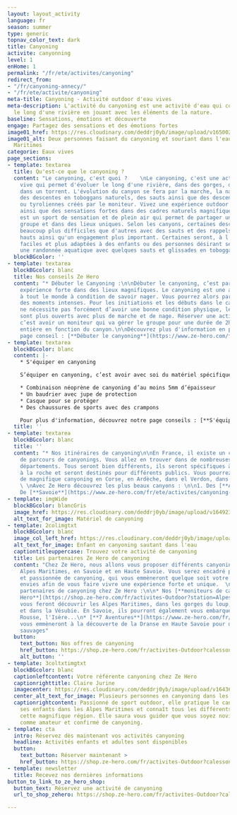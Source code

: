 ```yaml
---
layout: layout_activity
language: fr
season: summer
type: generic
topnav_color_text: dark
title: Canyoning
activite: canyonning
level: 1
enHome: 1
permalink: "/fr/ete/activites/canyoning"
redirect_from:
- "/fr/canyoning-annecy/"
- "/fr/ete/activite/canyoning"
meta-title: Canyoning - Activité outdoor d'eau vives
meta-description: L'activité du canyoning est une activité d'eau qui consiste à avancer
  le long d'une rivière en jouant avec les éléments de la nature.
baseline: Sensations, émotions et découverte
engage: Partagez des sensations et des émotions fortes
image01_href: https://res.cloudinary.com/deddrj0yb/image/upload/v1650029582/website/Canyoning%2006/GOPR0065.jpg
image01_alt: Deux personnes faisant du canyoning et souriant dans l'eau dans les Alpes
  Maritimes
categorie: Eaux vives
page_sections:
- template: textarea
  title: Qu'est-ce que le canyoning ?
  content: "Le canyoning, c'est quoi ?    \nLe canyoning, c'est une activité d'eau
    vive qui permet d'évoluer le long d'une rivière, dans des gorges, dans des cascades,
    dans un torrent. L'évolution du canyon se fera par la marche, la nage, l'escalade,
    des descentes en toboggans naturels, des sauts ainsi que des descentes en rappel
    ou tyroliennes créés par le moniteur. Vivez une expérience outdoor incroyable
    ainsi que des sensations fortes dans des cadres naturels magnifiques.  \nLe canyoning
    est un sport de sensation et de plein air qui permet de partager un moment en
    groupe et dans des lieux uniques. Selon les canyons, certaines descentes seront
    beaucoup plus difficiles que d'autres avec des sauts et des rappels parfois très
    hauts ainsi qu'un engagement plus important. Certaines seront, à l'inverse, plus
    faciles et plus adaptées à des enfants ou des personnes désirant seulement faire
    une randonnée aquatique avec quelques sauts et glissades en toboggan."
  blockBGcolor: ''
- template: textarea
  blockBGcolor: blanc
  title: Nos conseils Ze Hero
  content: "* Débuter le Canyoning :\n\nDébuter le canyoning, c’est partir vivre une
    expérience forte dans des lieux magnifiques. Le canyoning est une activité ouverte
    à tout le monde à condition de savoir nager. Vous pourrez alors partager et vivre
    des moments intenses. Pour les initiations et les débuts dans le canyoning, cela
    ne nécessite pas forcément d’avoir une bonne condition physique, les parcours
    sont plus ouverts avec plus de marche et de nage. Réserver une activité de canyoning,
    c’est avoir un moniteur qui va gérer le groupe pour une durée de 2h à une journée
    entière en fonction du canyon.\n\nDécouvrez plus d'information en parcourant notre
    page conseil : [**Débuter le canyoning**](https://www.ze-hero.com/fr/ete/conseils/conseils-canyoning) "
- template: textarea
  blockBGcolor: blanc
  content: |-
    * S'équiper en canyoning

    S’équiper en canyoning, c’est avoir avec soi du matériel spécifique. Le moniteur, l’encadrant du canyoning aura avec lui beaucoup plus de matériel que les clients. Il doit être équipé de sa corde, de dégaines, de bloqueurs, de mousquetons et bien plus encore, dans le but de vous assurer, de vous faire descendre. Mais toutes les personnes doivent avec avoir avec soi ce matériel-là :

    * Combinaison néoprène de canyoning d’au moins 5mm d’épaisseur
    * Un baudrier avec jupe de protection
    * Casque pour se protéger
    * Des chaussures de sports avec des crampons

    Pour plus d'information, découvrez notre page conseils : [**S'équiper en canyoning**](https://www.ze-hero.com/fr/ete/conseils/location-materiel-canyoning-alpes-maritimes)
  title: ''
- template: textarea
  blockBGcolor: blanc
  title: ''
  content: "* Nos itinéraires de canyoning\n\nEn France, il existe un choix incroyable
    de parcours de canyonings. Vous allez en trouver dans de nombreuses régions et
    départements. Tous seront bien différents, ils seront spécifiques à l’environnement,
    à la roche et seront destinés pour différents publics. Vous pourrez retrouver
    de magnifique canyoning en Corse, en Ardèche, dans el Verdon, dans les Pyrénées...
    \ \nAvec Ze Hero découvrez les plus beaux canyons : \n\n1. Des [**Alpes Maritimes**](https://www.ze-hero.com/fr/meilleurs-spots-canyoning-alpes-maritimes)\n2.
    De [**Savoie**](https://www.ze-hero.com/fr/ete/activites/canyoning-annecy)"
- template: imgWide
  blockBGcolor: blancGris
  image_href: https://res.cloudinary.com/deddrj0yb/image/upload/v1649235420/website/assets/Recadr%C3%A9es/canyoning.png
  alt_text_for_image: Matériel de canyoning
- template: 2colimgtxt
  blockBGcolor: blanc
  image_col_left_href: https://res.cloudinary.com/deddrj0yb/image/upload/v1643629416/website/Canyoning%2006/GPTempDownload_2_o77y31.jpg
  alt_text_for_image: Enfant en canyoning sautant dans l'eau
  captiontitleuppercase: Trouvez votre activité de canyoning
  title: Les partenaires Ze Hero de canyoning
  content: "Chez Ze Hero, nous allons vous proposer différents canyonings dans les
    Alpes Maritimes, en Savoie et en Haute Savoie. Vous serez encadré par des professionnelles
    et passionnée de canyoning, qui vous emmèneront quelque soit votre niveau, vos
    envies afin de vous faire vivre une expérience forte et unique.  \nVoici nos différents
    partenaires de canyoning chez Ze Hero :\n\n* Nos [**moniteurs de canyonings Ze
    Hero**](https://shop.ze-hero.com/fr/activites-Outdoor?station=Alpes+Maritimes+%2806%29&calessonstype=all&catypegenderlistsummer=all&calessonsactivitytype=Canyoning&start-date=),
    vous feront découvrir les Alpes Maritimes, dans les gorges du loup, dans le Roya
    et dans la Vésubie. En Savoie, ils pourront également vous embarquer dans l'eau
    Rousse, l'Isère...\n* [**7 Aventures**](https://www.ze-hero.com/fr/ete/partenaires/7-aventures)
    vous emmèneront à la découverte de la Dranse en Haute Savoie pour des canyonings
    sauvages"
  button:
    text_button: Nos offres de canyoning
    href_button: https://shop.ze-hero.com/fr/activites-Outdoor?calessonstype=all&catypegenderlistsummer=all&calessonsactivitytype=Canyoning&start-date=
    alt_button: ''
- template: 3coltxtimgtxt
  blockBGcolor: blanc
  captionleftcontent: Votre référente canyoning chez Ze Hero
  captionrighttitle: Claire Jurine
  imagecenter: https://res.cloudinary.com/deddrj0yb/image/upload/v1643629416/website/Canyoning%2006/GPTempDownload2_owfl5q.jpg
  center_alt_text_for_image: Plusieurs personnes en canyoning dans les Alpes Maritimes
  captionrightcontent: Passionné de sport outdoor, elle pratique le canyoning avec
    ses enfants dans les Alpes Maritimes et connaît tous les différents canyons de
    cette magnifique région. Elle saura vous guider que vous soyez novice et débutant
    comme amateur et confirmé de canyoning.
- template: cta
  intro: Réservez dès maintenant vos activités canyoning
  headline: Activités enfants et adultes sont disponibles
  button:
    text_button: Réserver maintenant >
    href_button: https://shop.ze-hero.com/fr/activites-Outdoor?calessonstype=all&catypegenderlistsummer=all&calessonsactivitytype=Canyoning&start-date=
- template: newsletter
  title: Recevez nos dernières informations
button_to_link_to_ze_hero_shop:
  button_text: Réservez une activité de canyoning
  url_to_shop_zehero: https://shop.ze-hero.com/fr/activites-Outdoor?calessonstype=all&catypegenderlistsummer=all&calessonsactivitytype=Canyoning&start-date=

---
```

